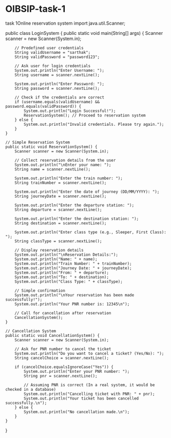 # OIBSIP-task-1
task 1Online reservation system
import java.util.Scanner;

public class LoginSystem {
    public static void main(String[] args) {
        Scanner scanner = new Scanner(System.in);

        // Predefined user credentials
        String validUsername = "sarthak";
        String validPassword = "password123";

        // Ask user for login credentials
        System.out.println("Enter Username: ");
        String username = scanner.nextLine();
        
        System.out.println("Enter Password: ");
        String password = scanner.nextLine();

        // Check if the credentials are correct
        if (username.equals(validUsername) && password.equals(validPassword)) {
            System.out.println("Login Successful!");
            ReservationSystem(); // Proceed to reservation system
        } else {
            System.out.println("Invalid credentials. Please try again.");
        }
    }

    // Simple Reservation System
    public static void ReservationSystem() {
        Scanner scanner = new Scanner(System.in);

        // Collect reservation details from the user
        System.out.println("\nEnter your name: ");
        String name = scanner.nextLine();
        
        System.out.println("Enter the train number: ");
        String trainNumber = scanner.nextLine();

        System.out.println("Enter the date of journey (DD/MM/YYYY): ");
        String journeyDate = scanner.nextLine();
        
        System.out.println("Enter the departure station: ");
        String departure = scanner.nextLine();
        
        System.out.println("Enter the destination station: ");
        String destination = scanner.nextLine();

        System.out.println("Enter class type (e.g., Sleeper, First Class): ");
        String classType = scanner.nextLine();

        // Display reservation details
        System.out.println("\nReservation Details:");
        System.out.println("Name: " + name);
        System.out.println("Train Number: " + trainNumber);
        System.out.println("Journey Date: " + journeyDate);
        System.out.println("From: " + departure);
        System.out.println("To: " + destination);
        System.out.println("Class Type: " + classType);

        // Simple confirmation
        System.out.println("\nYour reservation has been made successfully!");
        System.out.println("Your PNR number is: 12345\n");
        
        // Call for cancellation after reservation
        CancellationSystem();
    }

    // Cancellation System
    public static void CancellationSystem() {
        Scanner scanner = new Scanner(System.in);

        // Ask for PNR number to cancel the ticket
        System.out.println("Do you want to cancel a ticket? (Yes/No): ");
        String cancelChoice = scanner.nextLine();

        if (cancelChoice.equalsIgnoreCase("Yes")) {
            System.out.println("Enter your PNR number: ");
            String pnr = scanner.nextLine();

            // Assuming PNR is correct (In a real system, it would be checked in a database)
            System.out.println("Cancelling ticket with PNR: " + pnr);
            System.out.println("Your ticket has been cancelled successfully.\n");
        } else {
            System.out.println("No cancellation made.\n");
        }
    }
}
